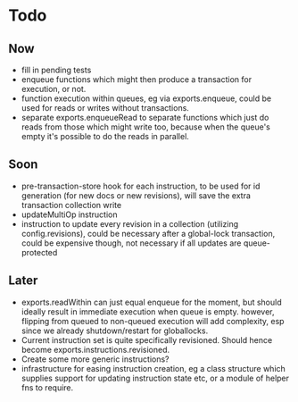 Todo
====


Now
---

- fill in pending tests
- enqueue functions which might then produce a transaction for execution, or not.
- function execution within queues, eg via exports.enqueue, could be used for reads or writes without transactions. 
- separate exports.enqueueRead to separate functions which just do reads from those which might write too, because when the queue's empty it's possible to do the reads in parallel.

Soon
----

- pre-transaction-store hook for each instruction, to be used for id generation (for new docs or new revisions), will save the extra transaction collection write 
- updateMultiOp instruction
- instruction to update every revision in a collection (utilizing config.revisions), could be necessary after a global-lock transaction, could be expensive though, not necessary if all updates are queue-protected

Later
-----

- exports.readWithin can just equal enqueue for the moment, but should ideally result in immediate execution when queue is empty. however, flipping from queued to non-queued execution will add complexity, esp since we already shutdown/restart for globallocks.
- Current instruction set is quite specifically revisioned. Should hence become exports.instructions.revisioned. 
- Create some more generic instructions?
- infrastructure for easing instruction creation, eg a class structure which supplies support for updating instruction state etc, or a module of helper fns to require.


